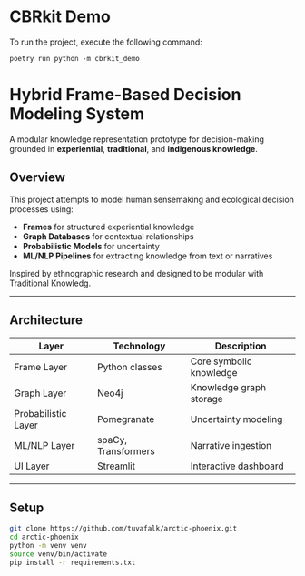 # CBRkit Demo

To run the project, execute the following command:

```shell
poetry run python -m cbrkit_demo
```

# Hybrid Frame-Based Decision Modeling System

A modular knowledge representation prototype for decision-making grounded in **experiential**, **traditional**, and **indigenous knowledge**.

## Overview

This project attempts to model human sensemaking and ecological decision processes using:
- **Frames** for structured experiential knowledge
- **Graph Databases** for contextual relationships
- **Probabilistic Models** for uncertainty
- **ML/NLP Pipelines** for extracting knowledge from text or narratives

Inspired by ethnographic research and designed to be modular with Traditional Knowledg.

---

## Architecture

|        Layer        |        Technology        |       Description       |
|---------------------|--------------------------|-------------------------|
| Frame Layer         | Python classes           | Core symbolic knowledge |
| Graph Layer         | Neo4j                    | Knowledge graph storage |
| Probabilistic Layer | Pomegranate              | Uncertainty modeling    |
| ML/NLP Layer        | spaCy, Transformers      | Narrative ingestion     |
| UI Layer            | Streamlit                | Interactive dashboard   |

---

## Setup

```bash
git clone https://github.com/tuvafalk/arctic-phoenix.git
cd arctic-phoenix
python -m venv venv
source venv/bin/activate
pip install -r requirements.txt
